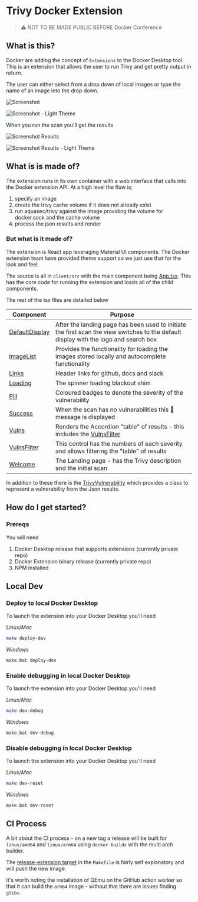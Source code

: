 # Trivy Docker Extension

> :warning: NOT TO BE MADE PUBLIC BEFORE Docker Conference

## What is this?

Docker are adding the concept of `Extensions` to the Docker Desktop tool. This is an extension that allows the user to run Trivy and get pretty output in return.

The user can either select from a drop down of local images or type the name of an image into the drop down.

![Screenshot](.github/images/screenshot.png)

![Screenshot - Light Theme](.github/images/screenshot_light.png)


When you run the scan you'll get the results

![Screenshot Results](.github/images/screenshot_results.png)

![Screenshot Results - Light Theme](.github/images/screenshot_results_light.png)

## What is is made of?

The extension runs in its own container with a web interface that calls into the Docker extension API. At a high level the flow is;

1. specify an image
2. create the trivy cache volume if it does not already exist
3. run aquasec/trivy against the image providing the volume for docker.sock and the cache volume
4. process the json results and render

### But what is it made of?

The extension is React app leveraging Material UI components. The Docker extension team have provided theme support so we just use that for the look and feel.

The source is all in `client/src` with the main component being [App.tsx](client/src/App.tsx). This has the core code for running the extension and loads all of the child components. 

The rest of the tsx files are detailed below

| Component                                       | Purpose                                                                                                                               |
|-------------------------------------------------|---------------------------------------------------------------------------------------------------------------------------------------|
| [DefaultDisplay](client/src/DefaultDisplay.tsx) | After the landing page has been used to initiate the first scan the view switches to the default display with the logo and search box |
| [ImageList](client/src/ImageList.tsx)           | Provides the functionality for loading the images stored locally and autocomplete functionality                                       |
| [Links](client/src/Links.tsx)                   | Header links for github, docs and slack                                                                                               |
| [Loading](client/src/Loading.tsx)               | The spinner loading blackout shim                                                                                                     |
| [Pill](client/src/Pill.tsx)                     | Coloured badges to denote the severity of the vulnerability                                                                           |
| [Success](client/src/Success.tsx)               | When the scan has no vulnerabilities this :tada: message is displayed                                                                 |
| [Vulns](client/src/Vulns.tsx)                   | Renders the Accordion "table" of results - this includes the [VulnsFilter](client/src/VulnsFilter.tsx)                                |
| [VulnsFilter](client/src/VulnsFilter.tsx)       | This control has the numbers of each severity and allows filtering the "table" of results                                             |
| [Welcome](client/src/Welcome.tsx)               | The Landing page - has the Trivy description and the initial scan                                                                     |


In addition to these there is the [TrivyVulnerability](client/src/TrivyVulnerability.tsx) which provides a class to represent a vulnerability from the Json results.

## How do I get started?

### Prereqs

You will need 

1. Docker Desktop release that supports extensions (currently private repo)
2. Docker Extension binary release (currently private repo)
3. NPM installed

## Local Dev

### Deploy to local Docker Desktop

To launch the extension into your Docker Desktop you'll need

*Linux/Mac*

```bash
make deploy-dev
```

*Windows*

```bash
make.bat deploy-dev
```

### Enable debugging in local Docker Desktop

To launch the extension into your Docker Desktop you'll need

*Linux/Mac*

```bash
make dev-debug
```

*Windows*

```bash
make.bat dev-debug
```

### Disable debugging in local Docker Desktop

To launch the extension into your Docker Desktop you'll need

*Linux/Mac*

```bash
make dev-reset
```

*Windows*

```bash
make.bat dev-reset
```

## CI Process

A bit about the CI process - on a new tag a release will be built for `linux/amd64` and `linux/arm64` using `docker buildx` with the multi arch builder.

The [release-extension target](Makefile) in the `Makefile` is fairly self explanatory and will push the new image. 

It's worth noting the installation of QEmu on the GitHub action worker so that it can build the `arm64` image - without that there are issues finding `glibc`.